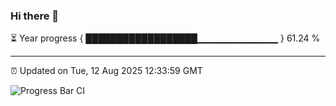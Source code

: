 ### Hi there 👋

⏳ Year progress { ██████████████████▁▁▁▁▁▁▁▁▁▁▁▁ } 61.24 %

---

⏰ Updated on Tue, 12 Aug 2025 12:33:59 GMT

![Progress Bar CI](https://github.com/liununu/liununu/workflows/Progress%20Bar%20CI/badge.svg)
